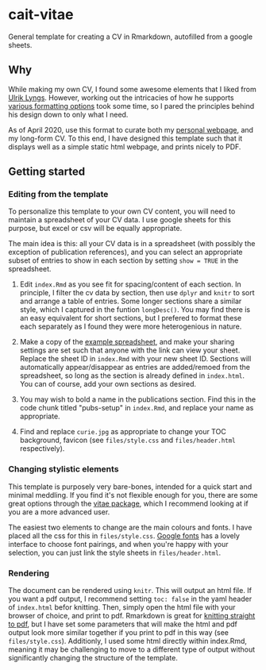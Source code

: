 # cait-vitae
General template for creating a CV in Rmarkdown, autofilled from a google sheets. 

## Why

While making my own CV, I found some awesome elements that I liked from [Ulrik Lyngs](https://ulriklyngs.com/). However, working out the intricacies of how he supports [various formatting options](https://github.com/rstudio/pagedown) took some time, so I pared the principles behind his design down to only what I need.

As of April 2020, use this format to curate both my [personal webpage](https://harrig12.github.io/cait/), and my long-form CV. To this end, I have designed this template such that it displays well as a simple static html webpage, and prints nicely to PDF. 

## Getting started

### Editing from the template

To personalize this template to your own CV content, you will need to maintain a spreadsheet of your CV data. I use google sheets for this purpose, but excel or csv will be equally appropriate. 

The main idea is this: all your CV data is in a spreadsheet (with possibly the exception of publication references), and you can select an appropriate subset of entries to show in each section by setting `show = TRUE` in the spreadsheet.

1. Edit `index.Rmd` as you see fit for spacing/content of each section. In principle, I filter the cv data by section, then use `dplyr` and `knitr` to sort and arrange a table of entries. Some longer sections share a similar style, which I captured in the funtion `longDesc()`. You may find there is an easy equivalent for short sections, but I prefered to format these each separately as I found they were more heterogenious in nature. 

2. Make a copy of the [example spreadsheet](https://docs.google.com/spreadsheets/d/1bzHcV8x1I4Z7tOA52dkKLEh27gUR39R3NelefmdrKgw/edit?usp=sharing), and make your sharing settings are set such that anyone with the link can view your sheet. Replace the sheet ID in `index.Rmd` with your new sheet ID. Sections will automatically appear/disappear as entries are added/remoed from the spreadsheet, so long as the section is already defined in `index.html`. You can of course, add your own sections as desired. 

3. You may wish to bold a name in the publications section. Find this in the code chunk titled "pubs-setup" in `index.Rmd`, and replace your name as appropriate. 

4. Find and replace `curie.jpg` as appropriate to change your TOC background, favicon (see `files/style.css` and `files/header.html` respectively). 

### Changing stylistic elements

This template is purposely very bare-bones, intended for a quick start and minimal meddling. If you find it's not flexible enough for you, there are some great options through the [vitae package](https://cran.r-project.org/package=vitae), which I recommend looking at if you are a more advanced user. 

The easiest two elements to change are the main colours and fonts. I have placed all the css for this in `files/style.css`. [Google fonts](https://fonts.google.com/) has a lovely interface to choose font pairings, and when you're happy with your selection, you can just link the style sheets in `files/header.html`. 

### Rendering

The document can be rendered using `knitr`. This will output an html file. If you want a pdf output, I recommend setting `toc: false` in the yaml header of `index.html` befor knitting. Then, simply open the html file with your browser of choice, and print to pdf. Rmarkdown is great for [knitting straight to pdf](https://bookdown.org/yihui/rmarkdown/pdf-document.html), but I have set some parameters that will make the html and pdf output look more similar together if you print to pdf in this way (see `files/style.css`). Additionly, I used some html directly within index.Rmd, meaning it may be challenging to move to a different type of output without significantly changing the structure of the template. 

